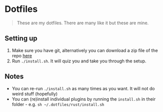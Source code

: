 # Dotfiles

> These are my dotfiles. There are many like it but these are mine.

## Setting up

1. Make sure you have git, alternatively you can download a zip file of the repo [here][zip]
2. Run `./install.sh`. It will quiz you and take you through the setup.

## Notes

 - You can re-run `./install.sh` as many times as you want. It will not do weird stuff (hopefully)
 - You can (re)install individual plugins by running the `install.sh` in their folder - e.g. `sh ~/.dotfiles/rust/install.sh`

[zip]: https://github.com/keithamus/dotfiles/archive/master.zip
